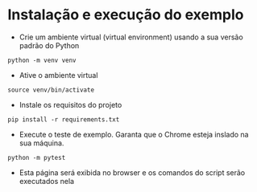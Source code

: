 # Instalação e execução do exemplo
- Crie um ambiente virtual (virtual environment) usando a sua versão padrão do Python
```
python -m venv venv
```
- Ative o ambiente virtual
```
source venv/bin/activate
```
- Instale os requisitos do projeto
```
pip install -r requirements.txt
```
- Execute o teste de exemplo. Garanta que o Chrome esteja inslado na sua máquina.
```
python -m pytest
```
- Esta página será exibida no browser e os comandos do script serão executados nela